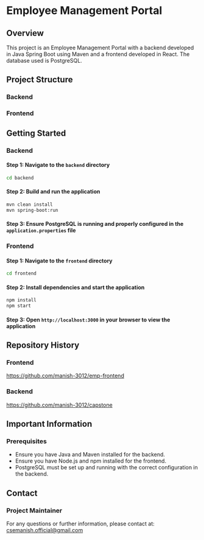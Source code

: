
# Employee Management Portal
## Overview
This project is an Employee Management Portal with a backend developed in Java Spring Boot using Maven and a frontend developed in React. The database used is PostgreSQL.

## Project Structure
### Backend
### Frontend

## Getting Started
### Backend
#### Step 1: Navigate to the `backend` directory
```bash
cd backend
```
#### Step 2: Build and run the application
```bash
mvn clean install
mvn spring-boot:run
```
#### Step 3: Ensure PostgreSQL is running and properly configured in the `application.properties` file

### Frontend
#### Step 1: Navigate to the `frontend` directory
```bash
cd frontend
```
#### Step 2: Install dependencies and start the application
```bash
npm install
npm start
```
#### Step 3: Open `http://localhost:3000` in your browser to view the application

## Repository History
### Frontend
https://github.com/manish-3012/emp-frontend
### Backend
https://github.com/manish-3012/capstone

## Important Information
### Prerequisites
- Ensure you have Java and Maven installed for the backend.
- Ensure you have Node.js and npm installed for the frontend.
- PostgreSQL must be set up and running with the correct configuration in the backend.

## Contact
### Project Maintainer
For any questions or further information, please contact at: csemanish.official@gmail.com
